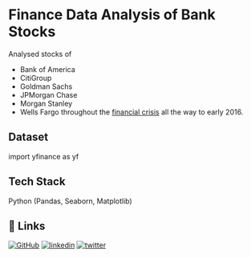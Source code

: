 
# Finance Data Analysis of Bank Stocks

Analysed stocks of 
*  Bank of America
* CitiGroup
* Goldman Sachs
* JPMorgan Chase
* Morgan Stanley
* Wells Fargo
 throughout the [financial crisis](https://en.wikipedia.org/wiki/Financial_crisis_of_2007%E2%80%9308) all the way to early 2016.

## Dataset
import yfinance as yf

## Tech Stack

Python (Pandas, Seaborn, Matplotlib)




## 🔗 Links
[![GitHub](https://img.shields.io/badge/my_portfolio-000?style=for-the-badge&logo=ko-fi&logoColor=white)](https://github.com/SiddheshDaphane)
[![linkedin](https://img.shields.io/badge/linkedin-0A66C2?style=for-the-badge&logo=linkedin&logoColor=white)](www.linkedin.com/in/siddhesh-daphane)
[![twitter](https://img.shields.io/badge/twitter-1DA1F2?style=for-the-badge&logo=twitter&logoColor=white)](https://twitter.com/Siddhesh_Daph)

